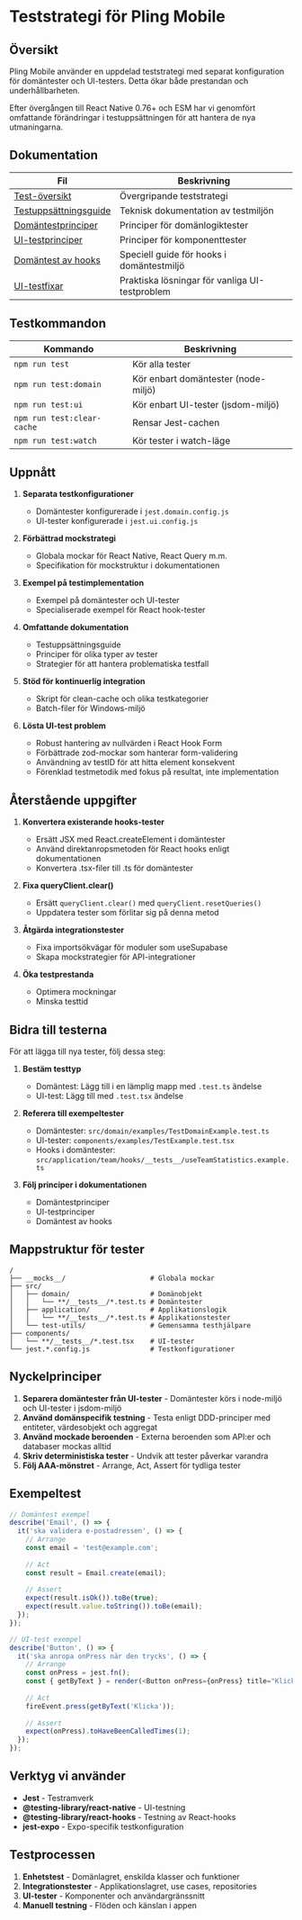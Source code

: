 # Teststrategi för Pling Mobile

## Översikt

Pling Mobile använder en uppdelad teststrategi med separat konfiguration för domäntester och UI-testers. Detta ökar både prestandan och underhållbarheten.

Efter övergången till React Native 0.76+ och ESM har vi genomfört omfattande förändringar i testuppsättningen för att hantera de nya utmaningarna.

## Dokumentation

| Fil | Beskrivning |
|-----|-------------|
| [Test-översikt](./test-overview.md) | Övergripande teststrategi |
| [Testuppsättningsguide](./test-setup-guide.md) | Teknisk dokumentation av testmiljön |
| [Domäntestprinciper](./domain-testing-principles.md) | Principer för domänlogiktester |
| [UI-testprinciper](./ui-testing-principles.md) | Principer för komponenttester |
| [Domäntest av hooks](./domain-test-hooks.md) | Speciell guide för hooks i domäntestmiljö |
| [UI-testfixar](./ui_testing_fixes.md) | Praktiska lösningar för vanliga UI-testproblem |

## Testkommandon

| Kommando | Beskrivning |
|----------|-------------|
| `npm run test` | Kör alla tester |
| `npm run test:domain` | Kör enbart domäntester (node-miljö) |
| `npm run test:ui` | Kör enbart UI-tester (jsdom-miljö) |
| `npm run test:clear-cache` | Rensar Jest-cachen |
| `npm run test:watch` | Kör tester i watch-läge |

## Uppnått

1. **Separata testkonfigurationer**
   - Domäntester konfigurerade i `jest.domain.config.js`
   - UI-tester konfigurerade i `jest.ui.config.js`

2. **Förbättrad mockstrategi**
   - Globala mockar för React Native, React Query m.m.
   - Specifikation för mockstruktur i dokumentationen

3. **Exempel på testimplementation**
   - Exempel på domäntester och UI-tester
   - Specialiserade exempel för React hook-tester

4. **Omfattande dokumentation**
   - Testuppsättningsguide
   - Principer för olika typer av tester
   - Strategier för att hantera problematiska testfall

5. **Stöd för kontinuerlig integration**
   - Skript för clean-cache och olika testkategorier
   - Batch-filer för Windows-miljö
   
6. **Lösta UI-test problem**
   - Robust hantering av nullvärden i React Hook Form
   - Förbättrade zod-mockar som hanterar form-validering
   - Användning av testID för att hitta element konsekvent
   - Förenklad testmetodik med fokus på resultat, inte implementation

## Återstående uppgifter

1. **Konvertera existerande hooks-tester**
   - Ersätt JSX med React.createElement i domäntester
   - Använd direktanropsmetoden för React hooks enligt dokumentationen
   - Konvertera .tsx-filer till .ts för domäntester

2. **Fixa queryClient.clear()**
   - Ersätt `queryClient.clear()` med `queryClient.resetQueries()`
   - Uppdatera tester som förlitar sig på denna metod

3. **Åtgärda integrationstester**
   - Fixa importsökvägar för moduler som useSupabase
   - Skapa mockstrategier för API-integrationer

4. **Öka testprestanda**
   - Optimera mockningar
   - Minska testtid

## Bidra till testerna

För att lägga till nya tester, följ dessa steg:

1. **Bestäm testtyp**
   - Domäntest: Lägg till i en lämplig mapp med `.test.ts` ändelse
   - UI-test: Lägg till med `.test.tsx` ändelse

2. **Referera till exempeltester**
   - Domäntester: `src/domain/examples/TestDomainExample.test.ts`
   - UI-tester: `components/examples/TestExample.test.tsx`
   - Hooks i domäntester: `src/application/team/hooks/__tests__/useTeamStatistics.example.ts`

3. **Följ principer i dokumentationen**
   - Domäntestprinciper
   - UI-testprinciper
   - Domäntest av hooks

## Mappstruktur för tester

```
/
├── __mocks__/                     # Globala mockar
├── src/
│   ├── domain/                    # Domänobjekt
│   │   └── **/__tests__/*.test.ts # Domäntester
│   ├── application/               # Applikationslogik
│   │   └── **/__tests__/*.test.ts # Applikationstester
│   └── test-utils/                # Gemensamma testhjälpare
├── components/
│   └── **/__tests__/*.test.tsx    # UI-tester
└── jest.*.config.js               # Testkonfigurationer
```

## Nyckelprinciper

1. **Separera domäntester från UI-tester** - Domäntester körs i node-miljö och UI-tester i jsdom-miljö
2. **Använd domänspecifik testning** - Testa enligt DDD-principer med entiteter, värdesobjekt och aggregat
3. **Använd mockade beroenden** - Externa beroenden som API:er och databaser mockas alltid
4. **Skriv deterministiska tester** - Undvik att tester påverkar varandra 
5. **Följ AAA-mönstret** - Arrange, Act, Assert för tydliga tester

## Exempeltest

```typescript
// Domäntest exempel
describe('Email', () => {
  it('ska validera e-postadressen', () => {
    // Arrange
    const email = 'test@example.com';
    
    // Act
    const result = Email.create(email);
    
    // Assert
    expect(result.isOk()).toBe(true);
    expect(result.value.toString()).toBe(email);
  });
});

// UI-test exempel
describe('Button', () => {
  it('ska anropa onPress när den trycks', () => {
    // Arrange
    const onPress = jest.fn();
    const { getByText } = render(<Button onPress={onPress} title="Klicka" />);
    
    // Act
    fireEvent.press(getByText('Klicka'));
    
    // Assert
    expect(onPress).toHaveBeenCalledTimes(1);
  });
});
```

## Verktyg vi använder

- **Jest** - Testramverk
- **@testing-library/react-native** - UI-testning
- **@testing-library/react-hooks** - Testning av React-hooks
- **jest-expo** - Expo-specifik testkonfiguration

## Testprocessen

1. **Enhetstest** - Domänlagret, enskilda klasser och funktioner
2. **Integrationstester** - Applikationslagret, use cases, repositories
3. **UI-tester** - Komponenter och användargränssnitt
4. **Manuell testning** - Flöden och känslan i appen 